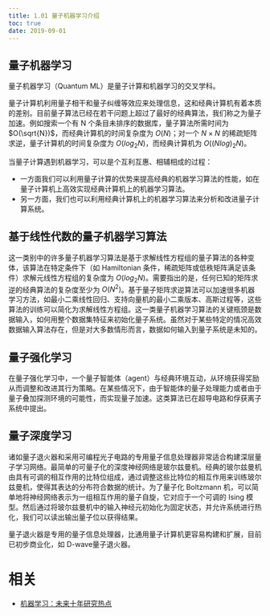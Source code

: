 ```yaml
---
title: 1.01 量子机器学习介绍
toc: true
date: 2019-09-01
---
```

## 量子机器学习

量子机器学习（Quantum ML）是量子计算和机器学习的交叉学科。

量子计算机利用量子相干和量子纠缠等效应来处理信息，这和经典计算机有着本质的差别。目前量子算法已经在若干问题上超过了最好的经典算法，我们称之为量子加速。例如搜索一个有 N 个条目未排序的数据库，量子算法所需时间为 $O(\sqrt{N})$，而经典计算机的时间复杂度为 $O(N)$；对一个 $N×N$ 的稀疏矩阵求逆，量子计算机的时间复杂度为 $O(log_2⁡ N)$，而经典计算机为 $O((Nlog)_2⁡ N)$。

当量子计算遇到机器学习，可以是个互利互惠、相辅相成的过程：

- 一方面我们可以利用量子计算的优势来提高经典的机器学习算法的性能，如在量子计算机上高效实现经典计算机上的机器学习算法。
- 另一方面，我们也可以利用经典计算机上的机器学习算法来分析和改进量子计算系统。

## 基于线性代数的量子机器学习算法

这一类别中的许多量子机器学习算法是基于求解线性方程组的量子算法的各种变体，该算法在特定条件下（如 Hamiltonian 条件，稀疏矩阵或低秩矩阵满足该条件）求解元线性方程组的复杂度为 $O(log_2 N)$。需要指出的是，任何已知的矩阵求逆的经典算法的复杂度至少为 $O(N^2)$。基于量子矩阵求逆算法可以加速很多机器学习方法，如最小二乘线性回归、支持向量机的最小二乘版本、高斯过程等，这些算法的训练可以简化为求解线性方程组。这一类量子机器学习算法的关键瓶颈是数据输入，如何用整个数据集特征来初始化量子系统。虽然对于某些特定的情况高效数据输入算法存在，但是对大多数情形而言，数据如何输入到量子系统是未知的。

## 量子强化学习

在量子强化学习中，一个量子智能体（agent）与经典环境互动，从环境获得奖励从而调整和改进其行为策略。在某些情况下，由于智能体的量子处理能力或者由于量子叠加探测环境的可能性，而实现量子加速。这类算法已在超导电路和俘获离子系统中提出。

## 量子深度学习

诸如量子退火器和采用可编程光子电路的专用量子信息处理器非常适合构建深层量子学习网络。最简单的可量子化的深度神经网络是玻尔兹曼机。经典的玻尔兹曼机由具有可调的相互作用的比特位组成，通过调整这些比特位的相互作用来训练玻尔兹曼机，使得其表达的分布符合数据的统计。为了量子化 Boltzmann 机，可以简单地将神经网络表示为一组相互作用的量子自旋，它对应于一个可调的 Ising 模型。然后通过将玻尔兹曼机中的输入神经元初始化为固定状态，并允许系统进行热化，我们可以读出输出量子位以获得结果。

量子退火器是专用的量子信息处理器，比通用量子计算机更容易构建和扩展，目前已初步商业化，如 D-wave量子退火器。




# 相关

- [机器学习：未来十年研究热点](https://www.msra.cn/zh-cn/news/executivebylines/tech-bylines-machine-learning)
